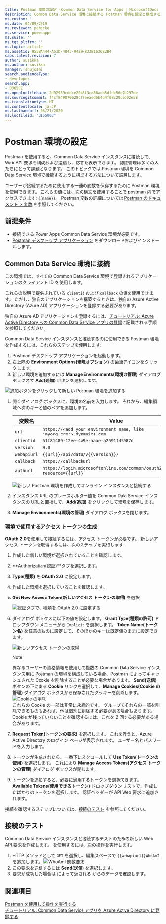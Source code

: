 ```yaml
---
title: Postman 環境の設定 (Common Data Service for Apps)| MicrosoftDocs
description: Common Data Service 環境に接続する Postman 環境を設定と構成する方法を説明します。
ms.custom: ''
ms.date: 04/09/2019
ms.reviewer: pehecke
ms.service: powerapps
ms.suite: ''
ms.tgt_pltfrm: ''
ms.topic: article
ms.assetid: 955BA444-A53D-4843-9429-833B1636E2B4
caps.latest.revision: 7
author: susikka
ms.author: susikka
manager: shujoshi
search.audienceType:
- developer
search.app:
- D365CE
ms.openlocfilehash: 2d92959cddce2046f3cd88acb5dfde56e2b297de
ms.sourcegitcommit: f4cf849070628cf7eeaed6b4d4f08c20dcd02e58
ms.translationtype: HT
ms.contentlocale: ja-JP
ms.lasthandoff: 03/21/2020
ms.locfileid: "3155003"
---
```

# <a name="set-up-a-postman-environment"></a>Postman 環境の設定

Postman を使用すると、Common Data Service インスタンスに接続して、Web API 要求を構成および送信し、応答を表示できます。 認証管理は多くの人たちにとって課題となります。 このトピックでは Postman 環境を Common Data Service 環境で機能するように構成する方法について説明します。

ユーザーが接続するために使用する一連の変数を保存するために Postman 環境を使用できます。 これらの値には、次の構文を使用することで postman 内でアクセスできます: `{{name}}`。 Postman 変数の詳細については [Postman のドキュメント > 変数](https://www.getpostman.com/docs/v6/postman/environments_and_globals/variables) を参照してください。

## <a name="prerequisites"></a>前提条件

* 接続できる Power Apps Common Data Service 環境が必要です。 
* [Postman デスクトップ アプリケーション](https://www.getpostman.com/apps) をダウンロードおよびインストールします。

<a name="bkmk_connectcds"></a> 

## <a name="connect-with-your-common-data-service-environment"></a>Common Data Service 環境に接続

この環境では、すべての Common Data Service 環境で登録されるアプリケーションのクライアント ID を使用します。 
 
これらの説明で提供されている `clientid` および `callback` の値を使用できます。  ただし、独自のアプリケーションを構築するときは、独自の Azure Active Directory (Azure AD) アプリケーションを登録する必要があります。
 
独自の Azure AD アプリケーションを登録するには、[チュートリアル: Azure Active Directory への Common Data Service アプリの登録](../walkthrough-register-app-azure-active-directory.md)に記載される手順を参照してください。

Common Data Service インスタンスと接続するのに使用できる Postman 環境を作成するには、これらのステップを使用します:

1. Postman デスクトップ アプリケーションを起動します。
1. 右上隅の **Environment Options\(環境オプション\)** の歯車アイコンをクリックします。 
1. 新しい環境を追加するには **Manage Environments\(環境の管理\)** ダイアログ ボックスで **Add\(追加\)** ボタンを選択します。
  
  ![追加ボタンをクリックして新しい Postman 環境を追加する](media/postman-manage-env.png "追加ボタンをクリックして新しい Postman 環境を追加する")<br>
  
1. 開くダイアログ ボックスに、環境の名前を入力します。 それから、編集領域へ次のキーと値のペアを追加します。<br>

    | 変数名 | Value |
    |----|---|
    |`url`|`https://<add your environment name, like 'myorg.crm'>.dynamics.com`|
    |`clientid`|`51f81489-12ee-4a9e-aaae-a2591f45987d`|
    |`version`|`9.0`|
    |`webapiurl`|`{{url}}/api/data/v{{version}}/`|
    |`callback`|`https://callbackurl`|
    |`authurl`|`https://login.microsoftonline.com/common/oauth2/authorize?resource={{url}}`|

    ![新しい Postman 環境を作成してオンライン インスタンスと接続する](media/postman-add-online-env.png "新しい Postman 環境を作成してオンライン インスタンスと接続する")<br>
1. インスタンス URL のプレースホルダー値を Common Data Service インスタンスの URL と置換して、**Add\(追加\)** をクリックして環境を保存します。

1. **Manage Environments\(環境の管理\)** ダイアログ ボックスを閉じます。  

### <a name="generate-an-access-token-to-use-with-your-environment"></a>環境で使用するアクセス トークンの生成

**OAuth 2.0**を使用して接続するには、アクセス トークンが必要です。 新しいアクセス トークンを取得するには、次のステップを実行します:

1. 作成した新しい環境が選択されていることを確認します。
1. **Authorization\(認証\)**タブを選択します。
1. **Type\(種類\)** を **OAuth 2.0** に設定します。
1. 作成した環境を選択していることを確認します。
1. **Get New Access Token\(新しいアクセス トークンの取得\)** を選択

    ![認証タブで、種類を OAuth 2.0 に設定する](media/postman-set-type.png)<br>
1. ダイアログ ボックスに以下の値を設定します。 **Grant Type\(種類の許可\)** ドロップダウン メニューから `Implicit` を選択します。 **Token Name\(トークン名\)** を任意のものに設定して、そのほかのキーは既定値のままに設定できます。<br>

    ![新しいアクセス トークンの取得](media/postman-access-token.png "新しいアクセス トークンの取得")<br>

    > [!NOTE]
    > 異なるユーザーの資格情報を使用して複数の Common Data Service インスタンス用に Postman の環境を構成している場合、Postman によってキャッシュされた Cookie を削除することが必要な場合があります。 **Send\(送信\)** ボタンの下にある **Cookie** リンクを選択して、**Manage Cookies\(Cookie の管理\)** ダイアログ ボックスから保存されたクッキーを削除します。<br>![Cookie の削除](media/postman-cookies.png "Cookie の削除")<br>
    > これらの Cookie の一部は非常に永続的です。 グループでそれらの一部を削除できるものもあれば、他は個別に削除する必要がある場合もあります。   Cookie が残っていないことを確認するには、これを 2 回する必要がある場合があります。

1. **Request Token\(トークンの要求\)** を選択します。 これを行うと、Azure Active Directory のログイン ページが表示されます。 ユーザー名とパスワードを入力します。
1. トークンが生成されたら、一番下にスクロールして **Use Token\(トークンの使用\)** を選択します。 これにより **Manage Access Tokens\(アクセス トークンの管理\)** ダイアログ ボックスが閉じます。 
1. トークンを追加すると、必要に適用するトークンを選択できます。 **Available Tokens\(使用できるトークン\)** ドロップダウン リストで、作成したばかりのトークンを選択します。 認証ヘッダーが API Web 要求に追加されます。

接続を確認するステップについては、[接続のテスト](#test-your-connection) を参照してください。

## <a name="test-your-connection"></a>接続のテスト

Common Data Service インスタンスと接続するテストのための新しい Web API 要求を作成します。 <xref href="Microsoft.Dynamics.CRM.WhoAmI?text=WhoAmI function" />を使用するには、次の操作を実行します。
1. HTTP メソッドとして `GET` を選択し、編集スペースで `{{webapiurl}}WhoAmI` を追加します。
  ![WhoAmI 関数要求](media/postman-whoami-request.png "WhoAmI 関数要求")
2. この要求を送信するには **Send\(送信\)** を選択します。
3. 要求が成功した場合は <xref href="Microsoft.Dynamics.CRM.WhoAmI?text=WhoAmI Function" /> によって返される <xref href="Microsoft.Dynamics.CRM.WhoAmIResponse?text=WhoAmIResponse ComplexType" /> からのデータを確認します。

## <a name="see-also"></a>関連項目

[Postman を使用して操作を実行する](use-postman-perform-operations.md)<br>
[チュートリアル: Common Data Service アプリを Azure Active Directory に登録する](../walkthrough-register-app-azure-active-directory.md)
